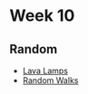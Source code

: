 # Week 10

## Random

* [Lava Lamps](https://www.youtube.com/watch?v=1cUUfMeOijg)
* [Random Walks](https://www.youtube.com/watch?v=l__fEY1xanY)
